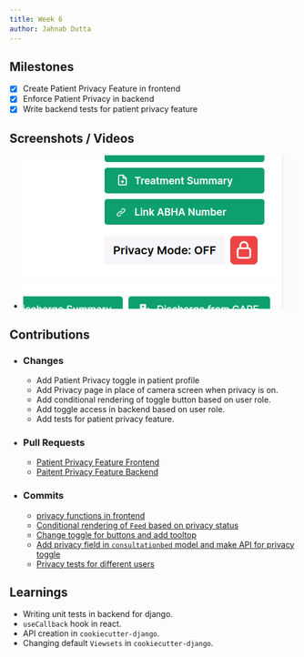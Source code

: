 ```yaml
---
title: Week 6
author: Jahnab Dutta
---
```


## Milestones
- [x] Create Patient Privacy Feature in frontend
- [x] Enforce Patient Privacy in backend
- [x] Write backend tests for patient privacy feature

## Screenshots / Videos 
- ![Patient Privacy](./resources/patient-privacy.png)


## Contributions
- ### Changes
    - Add Patient Privacy toggle in patient profile
    - Add Privacy page in place of camera screen when privacy is on.
    - Add conditional rendering of toggle button based on user role.
    - Add toggle access in backend based on user role.
    - Add tests for patient privacy feature.
- ### Pull Requests
    - [Patient Privacy Feature Frontend](https://github.com/coronasafe/care_fe/pull/6021)
    - [Paitent Privacy Feature Backend](https://github.com/coronasafe/care/pull/1518)
- ### Commits
    - [privacy functions in frontend](https://github.com/coronasafe/care_fe/pull/6021/commits/f032facb5bd12dbffb6f8da2faac9a21418048a3)
    - [Conditional rendering of `Feed` based on privacy status](https://github.com/coronasafe/care_fe/pull/6021/commits/983a96fec25693c18d817c2eaaa3dbf2d144c803)
    - [Change toggle for buttons and add tooltop](https://github.com/coronasafe/care_fe/pull/6021/commits/e4f4e6a630c6d2dac78b77b7d4ade08da8b2cbb0)
    - [Add privacy field in `consultationbed` model and make API for privacy toggle](https://github.com/coronasafe/care/pull/1518/commits/6b3b5017817afedaa2e595ccfbe935b61c418701)
    - [Privacy tests for different users](https://github.com/coronasafe/care/pull/1518/commits/32112442b0fc5fe4f2a562cbf48263d6ae047e33)

## Learnings
- Writing unit tests in backend for django.
- `useCallback` hook in react.
- API creation in `cookiecutter-django`.
- Changing default `Viewsets` in `cookiecutter-django`.
